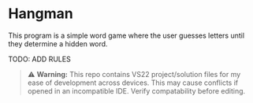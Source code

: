 ﻿# Hangman
This program is a simple word game where the user guesses letters until they determine a hidden word.

TODO: ADD RULES
> ⚠️ **Warning:** This repo contains VS22 project/solution files for my ease of development across devices. This may cause conflicts if opened in an incompatible IDE. Verify compatability before editing.